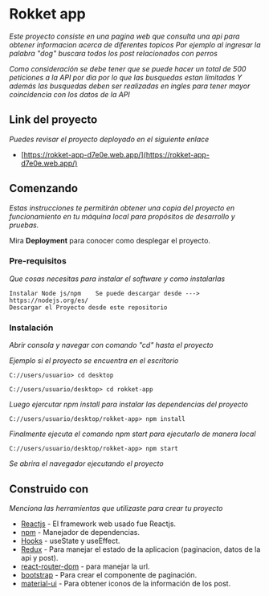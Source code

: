 # Rokket app

_Este proyecto consiste en una pagina web que consulta una api para obtener informacion acerca de diferentes topicos_
_Por ejemplo al ingresar la palabra "dog" buscara todos los post relacionados con perros_

_Como consideración se debe tener que se puede hacer un total de 500 peticiones a la API por dia por lo que las busquedas estan limitadas_
_Y además las busquedas deben ser realizadas en ingles para tener mayor coincidencia con los datos de la API_

## Link del proyecto

_Puedes revisar el proyecto deployado en el siguiente enlace_

* [https://rokket-app-d7e0e.web.app/](https://rokket-app-d7e0e.web.app/)


## Comenzando

_Estas instrucciones te permitirán obtener una copia del proyecto en funcionamiento en tu máquina local para propósitos de desarrollo y pruebas._

Mira **Deployment** para conocer como desplegar el proyecto.


### Pre-requisitos

_Que cosas necesitas para instalar el software y como instalarlas_

```
Instalar Node js/npm    Se puede descargar desde --->  https://nodejs.org/es/
Descargar el Proyecto desde este repositorio
```

### Instalación

_Abrir consola y navegar con comando "cd" hasta el proyecto_

_Ejemplo si el proyecto se encuentra en el escritorio_

```
C://users/usuario> cd desktop
```
```
C://users/usuario/desktop> cd rokket-app
```
_Luego ejercutar npm install para instalar las dependencias del proyecto_

```
C://users/usuario/desktop/rokket-app> npm install
```
_Finalmente ejecuta el comando npm start para ejecutarlo de manera local_
```
C://users/usuario/desktop/rokket-app> npm start
```
_Se abrira el navegador ejecutando el proyecto_


## Construido con 

_Menciona las herramientas que utilizaste para crear tu proyecto_

* [Reactjs](https://es.reactjs.org/) - El framework web usado fue Reactjs.
* [npm](https://nodejs.org/es/) - Manejador de dependencias.
* [Hooks](https://es.reactjs.org/docs/hooks-intro.html) - useState y useEffect.
* [Redux](https://es.redux.js.org/) - Para manejar el estado de la aplicacion (paginacion, datos de la api y post).
* [react-router-dom](https://redux.js.org/advanced/usage-with-react-router) - para manejar la url.
* [bootstrap](https://getbootstrap.com/) - Para crear el componente de paginación.
* [material-ui](https://material-ui.com/) - Para obtener iconos de la información de los post.
